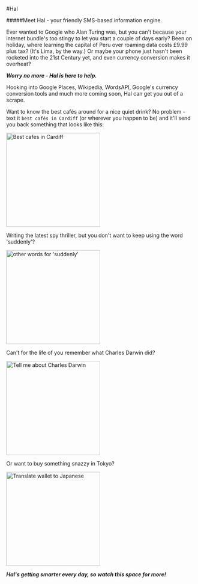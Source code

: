 #Hal

#####Meet Hal - your friendly SMS-based information engine.

Ever wanted to Google who Alan Turing was, but you can't because your internet bundle's too stingy to let you start a couple of days early? Been on holiday, where learning the capital of Peru over roaming data costs £9.99 plus tax? (It's Lima, by the way.) Or maybe your phone just hasn't been rocketed into the 21st Century yet, and even currency conversion makes it overheat?

***Worry no more - Hal is here to help.***

Hooking into Google Places, Wikipedia, WordsAPI, Google's currency conversion tools and much more coming soon, Hal can get you out of a scrape.

Want to know the best cafés around for a nice quiet drink? No problem - text it `best cafés in Cardiff` (or wherever you happen to be) and it'll send you back something that looks like this:

<img src="https://raw.github.com/bedekelly/hal/master/img/cafes.png" width=250 alt="Best cafes in Cardiff">

Writing the latest spy thriller, but you don't want to keep using the word 'suddenly'?

<img src="https://raw.github.com/bedekelly/hal/master/img/suddenly.png" width=250 alt="other words for 'suddenly'">

Can't for the life of you remember what Charles Darwin did?

<img src="https://raw.github.com/bedekelly/hal/master/img/darwin.png" width=250 alt="Tell me about Charles Darwin">

Or want to buy something snazzy in Tokyo?

<img src="https://raw.github.com/bedekelly/hal/master/img/japanese.png" width=250 alt="Translate wallet to Japanese">

***Hal's getting smarter every day, so watch this space for more!***
